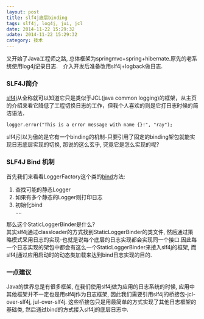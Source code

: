 ```yaml
---
layout: post
title: slf4j底层binding 
tags: slf4j, log4j, jui, jcl
date: 2014-11-22 15:29:32
udate: 2014-11-22 15:29:32
category: 技术
---
```

[slf4jurl]: http://www.slf4j.org/ "Simple Logging Facade For Java"
又开始了Java工程师之路, 总体框架为springmvc+spring+hibernate.原先的老系统使用log4j记录日志.　介入开发后准备改用slf4j+logback做日志.  
  
### SLF4J简介  
[slf4j][slf4jurl]从全称就可以知道它只是类似于JCL(java common logging)的框架，从主页的介绍来看它降低了工程切换日志的工作，但我个人喜欢的则是它打日志时候的简洁语法．  
  
    logger.error("This is a error message with name {}!", "ray");  
      
slf4j引以为傲的是它有一个binding的机制-只要引用了固定的binding架包就能实现日志底层实现的切换, 那说的这么玄乎, 究竟它是怎么实现的呢?  
  
### SLF4J Bind 机制  
首先我们来看看LoggerFactory这个类的[bind](https://github.com/qos-ch/slf4j/blob/master/slf4j-api/src/main/java/org/slf4j/LoggerFactory.java#L131 "Bind")方法:  
1. 查找可能的静态Logger  
2. 如果有多个静态的Logger则打印日志  
3. 初始化bind  
....  
  
那么这个StaticLoggerBinder是什么?  
其实slf4j通过classloader的方式找到StaticLoggerBinder的类文件, 然后通过策略模式采用日志的实现-也就是说每个底层的日志实现都会实现同一个接口.因此每一个日志实现的架包中都会有这么一个StaticLoggerBinder来接入slf4j的框架, 而slf4j通过应用启动时的动态类加载来达到bind日志实现的目的.  
  
### 一点建议  
Java的世界总是有很多框架, 在我们使用slf4j做为应用的日志系统的时候, 应用中其他框架并不一定也是用slf4j作为日志框架, 因此我们需要引用slf4j的桥接包-jcl-over-slf4j, jul-over-slf4j. 这些桥接包只是用最简单的方式实现了其他日志框架的基础类, 然后通过bind的方式接入slf4j的底层日志中.  
